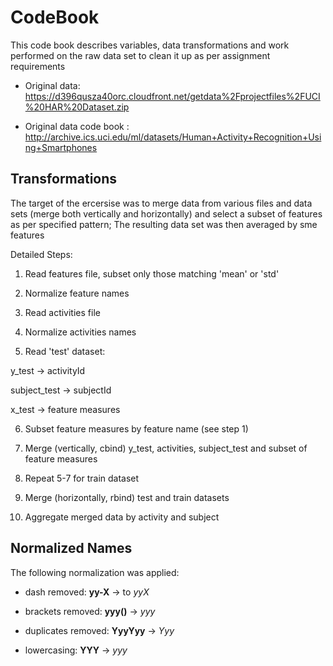 # CodeBook

This code book describes variables, data transformations and work 
performed on the raw data set to clean it up as per assignment requirements


* Original data: https://d396qusza40orc.cloudfront.net/getdata%2Fprojectfiles%2FUCI%20HAR%20Dataset.zip

* Original data code book : http://archive.ics.uci.edu/ml/datasets/Human+Activity+Recognition+Using+Smartphones


## Transformations
The target of the ercersise was to merge data from various files and data sets (merge both vertically and horizontally) and select a subset of features as per specified pattern; The resulting data set was then averaged by sme features


Detailed Steps:

1. Read features file, subset only those matching 'mean' or 'std'

2. Normalize feature names

3. Read activities file

4. Normalize activities names

5. Read 'test' dataset:

y_test -> activityId
  
subject_test -> subjectId
  
x_test -> feature measures
  
6. Subset feature measures by feature name (see step 1)

7. Merge (vertically, cbind) y_test, activities, subject_test and subset of feature measures

8. Repeat 5-7 for train dataset

9. Merge (horizontally, rbind) test and train datasets

10. Aggregate merged data by activity and subject

## Normalized Names

The following normalization was applied:

* dash removed: **yy-X** -> to *yyX*

* brackets removed: **yyy()** -> *yyy*

* duplicates removed: **YyyYyy** -> *Yyy*

* lowercasing: **YYY** -> *yyy*


